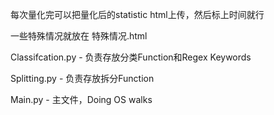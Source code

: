 每次量化完可以把量化后的statistic html上传，然后标上时间就行

一些特殊情况就放在 特殊情况.html

Classifcation.py - 负责存放分类Function和Regex Keywords

Splitting.py - 负责存放拆分Function

Main.py - 主文件，Doing OS walks
